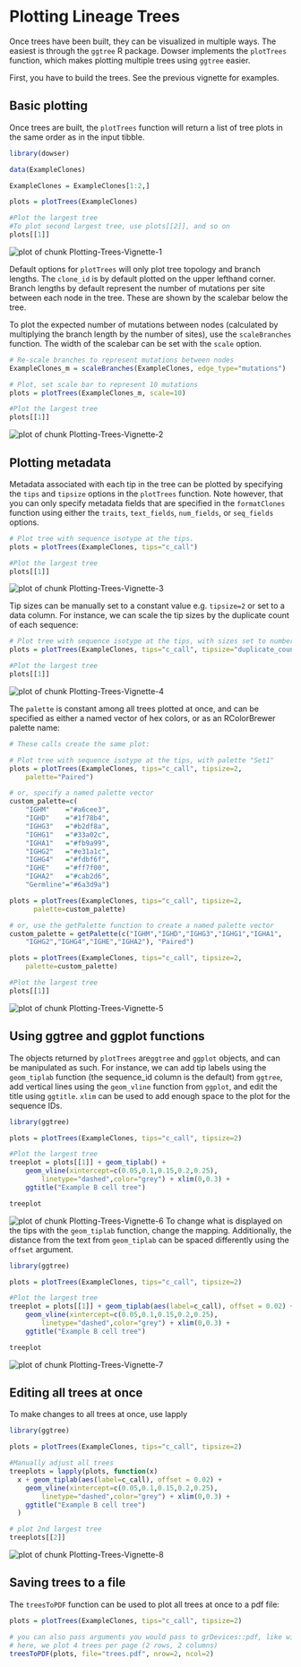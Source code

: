 # Plotting Lineage Trees

Once trees have been built, they can be visualized in multiple ways. The easiest is through the `ggtree` R package. Dowser implements the `plotTrees` function, which makes plotting multiple trees using `ggtree` easier.

First, you have to build the trees. See the previous vignette for examples.

## Basic plotting

Once trees are built, the `plotTrees` function will return a list of tree plots in the same order as in the input tibble.


``` r
library(dowser)

data(ExampleClones)

ExampleClones = ExampleClones[1:2,]

plots = plotTrees(ExampleClones)

#Plot the largest tree
#To plot second largest tree, use plots[[2]], and so on
plots[[1]]
```

![plot of chunk Plotting-Trees-Vignette-1](figure/Plotting-Trees-Vignette-1-1.png)

Default options for `plotTrees` will only plot tree topology and branch lengths. The `clone_id` is by default plotted on the upper lefthand corner. Branch lengths by default represent the number of mutations per site between each node in the tree. These are shown by the scalebar below the tree.

To plot the expected number of mutations between nodes (calculated by multiplying the branch length by the number of sites), use the `scaleBranches` function. The width of the scalebar can be set with the `scale` option. 


``` r
# Re-scale branches to represent mutations between nodes
ExampleClones_m = scaleBranches(ExampleClones, edge_type="mutations")

# Plot, set scale bar to represent 10 mutations
plots = plotTrees(ExampleClones_m, scale=10)

#Plot the largest tree
plots[[1]]
```

![plot of chunk Plotting-Trees-Vignette-2](figure/Plotting-Trees-Vignette-2-1.png)

## Plotting metadata

Metadata associated with each tip in the tree can be plotted by specifying the `tips` and `tipsize` options in the `plotTrees` function. Note however, that you can only specify metadata fields that are specified in the `formatClones` function using either the `traits`, `text_fields`, `num_fields`, or `seq_fields` options.


``` r
# Plot tree with sequence isotype at the tips.
plots = plotTrees(ExampleClones, tips="c_call")

#Plot the largest tree
plots[[1]]
```

![plot of chunk Plotting-Trees-Vignette-3](figure/Plotting-Trees-Vignette-3-1.png)

Tip sizes can be manually set to a constant value e.g. `tipsize=2` or set to a data column. For instance, we can scale the tip sizes by the duplicate count of each sequence:


``` r
# Plot tree with sequence isotype at the tips, with sizes set to number of duplicates
plots = plotTrees(ExampleClones, tips="c_call", tipsize="duplicate_count")

#Plot the largest tree
plots[[1]]
```

![plot of chunk Plotting-Trees-Vignette-4](figure/Plotting-Trees-Vignette-4-1.png)

The `palette` is constant among all trees plotted at once, and can be specified as either a named vector of hex colors, or as an RColorBrewer palette name:


``` r
# These calls create the same plot:

# Plot tree with sequence isotype at the tips, with palette "Set1"
plots = plotTrees(ExampleClones, tips="c_call", tipsize=2,
    palette="Paired")

# or, specify a named palette vector
custom_palette=c(
    "IGHM"    ="#a6cee3",
    "IGHD"    ="#1f78b4",
    "IGHG3"   ="#b2df8a",
    "IGHG1"   ="#33a02c",
    "IGHA1"   ="#fb9a99",
    "IGHG2"   ="#e31a1c",
    "IGHG4"   ="#fdbf6f",
    "IGHE"    ="#ff7f00",
    "IGHA2"   ="#cab2d6",
    "Germline"="#6a3d9a")

plots = plotTrees(ExampleClones, tips="c_call", tipsize=2,
      palette=custom_palette)

# or, use the getPalette function to create a named palette vector
custom_palette = getPalette(c("IGHM","IGHD","IGHG3","IGHG1","IGHA1",
    "IGHG2","IGHG4","IGHE","IGHA2"), "Paired")

plots = plotTrees(ExampleClones, tips="c_call", tipsize=2,
    palette=custom_palette)

#Plot the largest tree
plots[[1]]
```

![plot of chunk Plotting-Trees-Vignette-5](figure/Plotting-Trees-Vignette-5-1.png)

## Using ggtree and ggplot functions

The objects returned by `plotTrees` are`ggtree` and `ggplot` objects, and can be manipulated as such. For instance, we can add tip labels using the `geom_tiplab` function (the sequence_id column is the default) from `ggtree`, add vertical lines using the `geom_vline` function from `ggplot`, and edit the title using `ggtitle`. `xlim` can be used to add enough space to the plot for the sequence IDs.


``` r
library(ggtree)

plots = plotTrees(ExampleClones, tips="c_call", tipsize=2)

#Plot the largest tree
treeplot = plots[[1]] + geom_tiplab() + 
    geom_vline(xintercept=c(0.05,0.1,0.15,0.2,0.25),
        linetype="dashed",color="grey") + xlim(0,0.3) +
    ggtitle("Example B cell tree")

treeplot
```

![plot of chunk Plotting-Trees-Vignette-6](figure/Plotting-Trees-Vignette-6-1.png)
To change what is displayed on the tips with the `geom_tiplab` function, change the mapping. Additionally, the distance from the text from `geom_tiplab` can be spaced differently using the `offset` argument. 


``` r
library(ggtree)

plots = plotTrees(ExampleClones, tips="c_call", tipsize=2)

#Plot the largest tree
treeplot = plots[[1]] + geom_tiplab(aes(label=c_call), offset = 0.02) + 
    geom_vline(xintercept=c(0.05,0.1,0.15,0.2,0.25),
        linetype="dashed",color="grey") + xlim(0,0.3) +
    ggtitle("Example B cell tree")

treeplot
```

![plot of chunk Plotting-Trees-Vignette-7](figure/Plotting-Trees-Vignette-7-1.png)
## Editing all trees at once

To make changes to all trees at once, use lapply


``` r
library(ggtree)

plots = plotTrees(ExampleClones, tips="c_call", tipsize=2)

#Manually adjust all trees
treeplots = lapply(plots, function(x)
  x + geom_tiplab(aes(label=c_call), offset = 0.02) + 
    geom_vline(xintercept=c(0.05,0.1,0.15,0.2,0.25),
        linetype="dashed",color="grey") + xlim(0,0.3) +
    ggtitle("Example B cell tree")
  )

# plot 2nd largest tree
treeplots[[2]]
```

![plot of chunk Plotting-Trees-Vignette-8](figure/Plotting-Trees-Vignette-8-1.png)

## Saving trees to a file

The `treesToPDF` function can be used to plot all trees at once to a pdf file:


``` r
plots = plotTrees(ExampleClones, tips="c_call", tipsize=2)

# you can also pass arguments you would pass to grDevices::pdf, like width and height
# here, we plot 4 trees per page (2 rows, 2 columns)
treesToPDF(plots, file="trees.pdf", nrow=2, ncol=2)
```

